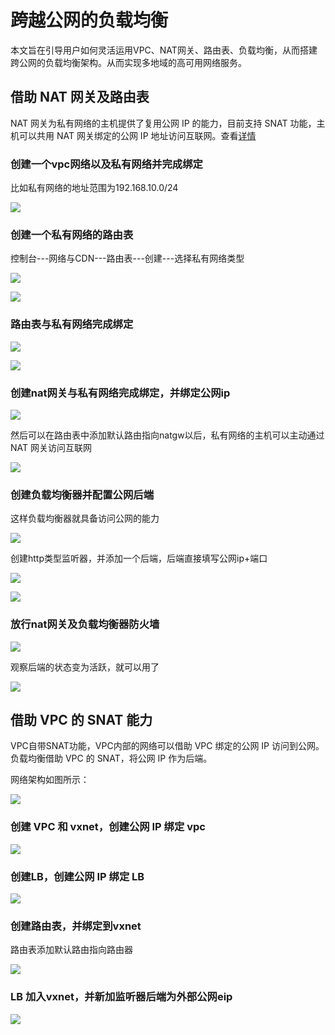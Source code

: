 ---
---

# 跨越公网的负载均衡

本文旨在引导用户如何灵活运用VPC、NAT网关、路由表、负载均衡，从而搭建跨公网的负载均衡架构。从而实现多地域的高可用网络服务。


## 借助 NAT 网关及路由表

NAT 网关为私有网络的主机提供了复用公网 IP 的能力，目前支持 SNAT 功能，主机可以共用 NAT 网关绑定的公网 IP 地址访问互联网。查看[详情](https://docs.qingcloud.com/product/network/nat_gateway)


### 创建一个vpc网络以及私有网络并完成绑定

比如私有网络的地址范围为192.168.10.0/24

![](_images/lb+natgw1.png)

### 创建一个私有网络的路由表


控制台---网络与CDN---路由表---创建---选择私有网络类型

![](_images/lb+natgw2.png)

![](_images/lb+natgw3.png)

### 路由表与私有网络完成绑定


![](_images/lb+natgw4.png)

![](_images/lb+natgw5.png)


### 创建nat网关与私有网络完成绑定，并绑定公网ip

![](_images/lb+natgw6.png)

然后可以在路由表中添加默认路由指向natgw以后，私有网络的主机可以主动通过 NAT 网关访问互联网

![](_images/lb+natgw13.png)


### 创建负载均衡器并配置公网后端

这样负载均衡器就具备访问公网的能力

![](_images/lb+natgw7.png)


创建http类型监听器，并添加一个后端，后端直接填写公网ip+端口

![](_images/lb+natgw8.png)

![](_images/lb+natgw9.png)


### 放行nat网关及负载均衡器防火墙

![](_images/lb+natgw10.png)


观察后端的状态变为活跃，就可以用了

![](_images/lb+natgw12.png)


## 借助 VPC 的 SNAT 能力

VPC自带SNAT功能，VPC内部的网络可以借助 VPC 绑定的公网 IP 访问到公网。负载均衡借助 VPC 的 SNAT，将公网 IP 作为后端。

网络架构如图所示：

![](_images/lb+vpc1.png)


### 创建 VPC 和 vxnet，创建公网 IP 绑定 vpc


![](_images/lb+vpc2.png)

### 创建LB，创建公网 IP 绑定 LB

![](_images/lb+vpc3.png)

### 创建路由表，并绑定到vxnet

路由表添加默认路由指向路由器

![](_images/lb+vpc4.png)



### LB 加入vxnet，并新加监听器后端为外部公网eip

![](_images/lb+vpc5.png)


